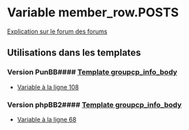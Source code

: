 # Variable member_row.POSTS
[Explication sur le forum des forums](http://forum.forumactif.com/t294113-listing-des-variables#member_row.POSTS)
## Utilisations dans les templates
### Version PunBB#### [Template groupcp_info_body](punbb/groupcp_info_body.md)
* [Variable à la ligne 108](../punbb/groupcp_info_body.tpl#L108)
### Version phpBB2#### [Template groupcp_info_body](subsilver/groupcp_info_body.md)
* [Variable à la ligne 68](../subsilver/groupcp_info_body.tpl#L68)